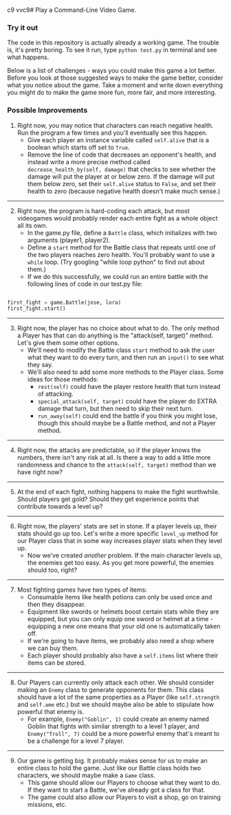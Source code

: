c9 vvc9# Play a Command-Line Video Game.

### Try it out

The code in this repository is actually already a working game. The trouble is, it's pretty boring. To see it run, type `python test.py` in terminal and see what happens.

Below is a list of challenges - ways you could make this game a lot better. Before you look at those suggested ways to make the game better, consider what you notice about the game. Take a moment and write down everything you might do to make the game more fun, more fair, and more interesting.

### Possible Improvements

1. Right now, you may notice that characters can reach negative health. Run the program a few times and you'll eventually see this happen.
    * Give each player an instance variable called `self.alive` that is a boolean which starts off set to `True`.
    * Remove the line of code that decreases an opponent's health, and instead write a more precise method called `decrease_health_by(self, damage)` that checks to see whether the damage will put the player at or below zero. If the damage will put them below zero, set their `self.alive` status to `False`, and set their health to zero (because negative health doesn't make much sense.)
---

2. Right now, the program is hard-coding each attack, but most videogames would probably render each entire fight as a whole object all its own.
    * In the game.py file, define a `Battle` class, which initializes with two arguments (player1, player2).
    * Define a `start` method for the Battle class that repeats until one of the two players reaches zero health. You'll probably want to use a `while` loop. (Try googling "while loop python" to find out about them.)
    * If we do this successfully, we could run an entire battle with the following lines of code in our test.py file:
  ```python

  first_fight = game.Battle(jose, lora)
  first_fight.start()
  ```
---

3. Right now, the player has no choice about what to do. The only method a Player has that can do anything is the "attack(self, target)" method. Let's give them some other options.
    * We'll need to modify the Battle class `start` method to ask the user what they want to do every turn, and then run an `input()` to see what they say.
    * We'll also need to add some more methods to the Player class. Some ideas for those methods:
      * `rest(self)` could have the player restore health that turn instead of attacking.
      * `special_attack(self, target)` could have the player do EXTRA damage that turn, but then need to skip their next turn.
      * `run_away(self)` could end the battle if you think you might lose, though this should maybe be a Battle method, and not a Player method.
---

4. Right now, the attacks are predictable, so if the player knows the numbers, there isn't any risk at all. Is there a way to add a little more randomness and chance to the `attack(self, target)` method than we have right now?
---

5. At the end of each fight, nothing happens to make the fight worthwhile. Should players get gold? Should they get experience points that contribute towards a level up?
---

6. Right now, the players' stats are set in stone. If a player levels up, their stats should go up too. Let's write a more specific `level_up` method for our Player class that in some way increases player stats when they level up.
    * Now we've created *another* problem. If the main character levels up, the enemies get too easy. As you get more powerful, the enemies should too, right?
---

7. Most fighting games have two types of items:
    * Consumable items like health potions can only be used once and then they disappear.
    * Equipment like swords or helmets boost certain stats while they are equipped, but you can only equip one sword or helmet at a time - equipping a new one means that your old one is automatically taken off.
    * If we're going to have items, we probably also need a shop where we can buy them.
    * Each player should probably also have a `self.items` list where their items can be stored.
---

8. Our Players can currently only attack each other. We should consider making an `Enemy` class to generate opponents for them. This class should have a lot of the same properties as a Player (like `self.strength` and `self.ame` etc.) but we should maybe also be able to stipulate how powerful that enemy is.
    * For example, `Enemy("Goblin", 1)` could create an enemy named Goblin that fights with similar strength to a level 1 player, and `Enemy("Troll", 7)` could be a more powerful enemy that's meant to be a challenge for a level 7 player.
---

9. Our game is getting big. It probably makes sense for us to make an entire class to hold the game. Just like our Battle class holds two characters, we should maybe make a `Game` class.
    * This game should allow our Players to choose what they want to do. If they want to start a Battle, we've already got a class for that.
    * The game could also allow our Players to visit a shop, go on training missions, etc.
